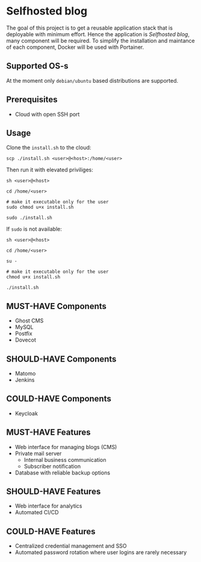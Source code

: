 # Selfhosted blog

The goal of this project is to get a reusable application stack that is deployable with minimum effort. Hence the application is <i>Selfhosted blog</i>, many component will be required. To simplify the installation and maintance of each component, Docker will be used with Portainer.

## Supported OS-s

At the moment only `debian/ubuntu` based distributions are supported.

## Prerequisites

- Cloud with open SSH port

## Usage

Clone the `install.sh` to the cloud:
```
scp ./install.sh <user>@<host>:/home/<user>
```
Then run it with elevated priviliges:
```
sh <user>@<host>

cd /home/<user>

# make it executable only for the user
sudo chmod u+x install.sh

sudo ./install.sh
```
If `sudo` is not available:
```
sh <user>@<host>

cd /home/<user>

su -

# make it executable only for the user
chmod u+x install.sh

./install.sh
```

## MUST-HAVE Components

- Ghost CMS
- MySQL
- Postfix
- Dovecot

## SHOULD-HAVE Components

- Matomo
- Jenkins

## COULD-HAVE Components

- Keycloak

## MUST-HAVE Features

- Web interface for managing blogs (CMS)
- Private mail server 
    - Internal business communication
    - Subscriber notification
- Database with reliable backup options

## SHOULD-HAVE Features

- Web interface for analytics
- Automated CI/CD

## COULD-HAVE Features

- Centralized credential management and SSO
- Automated password rotation where user logins are rarely necessary